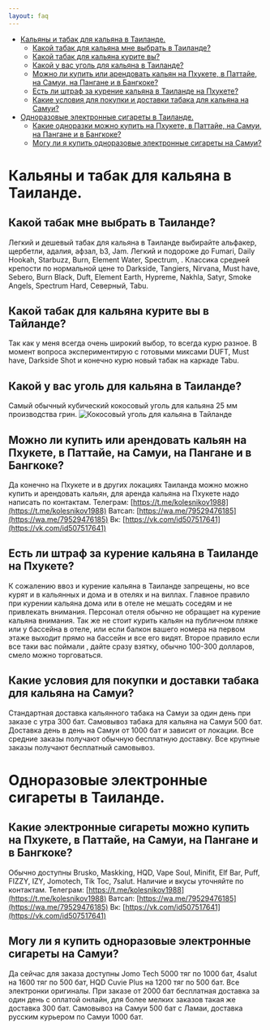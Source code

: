 ```yaml
---
layout: faq
---
```






- [Кальяны и табак для кальяна в Таиланде.](#hookah)
  - [Какой табак для кальяна мне выбрать в Таиланде?](#tabak)
  - [Какой табак для кальяна курите вы?](#tabakpuma)
  - [Какой у вас уголь для кальяна в Таиланде?](#ugol)
  - [Можно ли купить или арендовать кальян на Пхукете, в Паттайе, на Самуи, на Пангане и в Бангкоке? ](#arendahookah)
  - [Есть ли штраф за курение кальяна в Таиланде на Пхукете?](#hookahfine)
  - [Какие условия для покупки и доставки табака для кальяна на Самуи?](#samuitabak)
- [Одноразовые электронные  сигареты в Таиланде.](esiggarets)
  -  [Какие одноразки можно купить на Пхукете, в Паттайе, на Самуи, на Пангане и в Бангкоке?](hqd)
  - [Могу ли я купить одноразовые электронные сигареты на Самуи?](#samui-delivery)

# <a name="hookah"></a>Кальяны и табак для кальяна в Таиланде.

## <a name="tabak"></a>Какой табак мне выбрать в Таиланде?
Легкий и дешевый табак для кальяна в Таиланде выбирайте альфакер, щербетли, адалия, афзал, b3, Jam. 
Легкий и подороже до Fumari, Daily Hookah, Starbuzz, Burn, Element Water, Spectrum, . Классика средней крепости  по нормальной цене то Darkside, Tangiers, Nirvana, Must have, Sebero, Burn Black, Duft, Element Earth, Hypreme, Nakhla, Satyr, Smoke Angels, Spectrum Hard, Северный, Tabu.


## <a name="tabakpuma"></a>Какой табак для кальяна курите вы в Тайланде?
Так как у меня всегда очень широкий выбор, то всегда курю разное. В момент вопроса экспериментирую с готовыми миксами DUFT, Must have, Darkside Shot и конечно курю новый табак на каркаде Tabu.


## <a name="ugol"></a>Какой у вас уголь для кальяна в Таиланде?
Самый обычный кубический кокосовый уголь для кальяна 25 мм производства грин. 
![Кокосовый уголь для кальяна в Тайланде](https://thaihookahfaq.ru/assets/ugol.jpg)


## <a name="arendahookah"></a> Можно ли купить или арендовать кальян на Пхукете, в Паттайе, на Самуи, на Пангане и в Бангкоке?
Да конечно на Пхукете и в других локациях Таиланда можно можно купить и арендовать кальян, для аренда кальяна на Пхукете надо  написать по контактам.
Телеграм: [https://t.me/kolesnikov1988](https://t.me/kolesnikov1988)
Ватсап: [https://wa.me/79529476185](https://wa.me/79529476185)
Вк: [https://vk.com/id507517641](https://vk.com/id507517641)

## <a name="hookahfine"></a> Есть ли штраф за курение кальяна в Таиланде на Пхукете?
К сожалению ввоз и курение кальяна в  Таиланде запрещены, но все курят и в кальянных и дома и в отелях и на виллах. Главное правило при курении кальяна дома или в отеле не мешать соседям и не привлекать внимания. Персонал отеля обычно не обращает на курение кальяна внимания. Так же не стоит курить кальян на публичном пляже или у бассейна в отеле, или если балкон вашего номера на первом этаже выходит прямо на бассейн и все его видят. Второе правило если все таки вас поймали , дайте сразу взятку, обычно 100-300 долларов, смело можно торговаться.

## <a name="samuitabak"></a> Какие условия для покупки и доставки табака для кальяна на Самуи?
Стандартная доставка кальянного табака на Самуи за один день при заказе с утра 300 бат. Самовывоз табака для кальяна на Самуи 500 бат. Доставка день в день на Самуи от 1000 бат и зависит от локации. Все средние заказы получают обычную бесплатную доставку. Все крупные заказы получают бесплатный самовывоз.

  #  <a name="esiggarets"></a> Одноразовые электронные  сигареты в Таиланде.
  
## <a name="hqd"></a>  Какие электронные сигареты можно купить на Пхукете, в Паттайе, на Самуи, на Пангане и в Бангкоке?
Обычно доступны Brusko, Maskking, HQD, Vape Soul, Minifit, Elf Bar, Puff, FIZZY, IZY, Jomotech, Tik Toc, 7salut. Наличие и вкусы уточняйте по контактам.
Телеграм: [https://t.me/kolesnikov1988](https://t.me/kolesnikov1988)
Ватсап: [https://wa.me/79529476185](https://wa.me/79529476185)
Вк: [https://vk.com/id507517641](https://vk.com/id507517641)

## <a name="samui-delivery"></a> Могу ли я купить одноразовые электронные сигареты на Самуи?
Да сейчас для заказа доступны Jomo Tech 5000 тяг по 1000 бат, 4salut на 1600 тяг по 500 бат, HQD Cuvie Plus на 1200 тяг по 500 бат. Все электронки оригиналы. При заказе от 2000 бат бесплатная доставка за один день с оплатой онлайн, для более мелких заказов такая же доставка 300 бат. Самовывоз на Самуи 500 бат с Ламаи, доставка русским курьером по Самуи 1000 бат.
